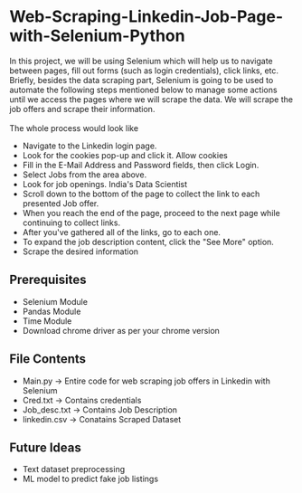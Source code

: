 # Web-Scraping-Linkedin-Job-Page-with-Selenium-Python
In this project, we will be using Selenium which will help us to navigate between pages, fill out forms (such as login credentials), click links, etc. Briefly, besides the data scraping part, Selenium is going to be used to automate the following steps mentioned below to manage some actions until we access the pages where we will scrape the data. We will scrape the job offers and scrape their information.
<br>
<br>
The whole process would look like
- Navigate to the Linkedin login page.
- Look for the cookies pop-up and click it. Allow cookies
- Fill in the E-Mail Address and Password fields, then click Login.
- Select Jobs from the area above.
- Look for job openings. India's Data Scientist
- Scroll down to the bottom of the page to collect the link to each presented Job offer.
- When you reach the end of the page, proceed to the next page while continuing to collect links.
- After you've gathered all of the links, go to each one.
- To expand the job description content, click the "See More" option.
- Scrape the desired information
## Prerequisites
- Selenium Module
- Pandas Module
- Time Module
- Download chrome driver as per your chrome version
## File Contents
- Main.py -> Entire code for web scraping job offers in Linkedin with Selenium
- Cred.txt -> Contains credentials
- Job_desc.txt -> Contains Job Description
- linkedin.csv -> Conatains Scraped Dataset
## Future Ideas
- Text dataset preprocessing
- ML model to predict fake job listings

